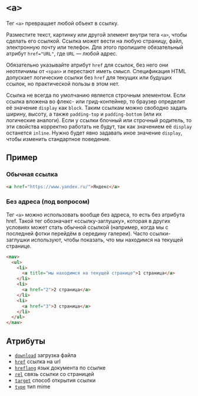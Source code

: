 # `<a>`

Тег `<a>` превращает любой объект в ссылку.

Разместите текст, картинку или другой элемент внутри тега `<a>`, чтобы сделать его ссылкой. Ссылка может вести на любую страницу, файл, электронную почту или телефон. Для этого пропишите обязательный атрибут `href="URL"`, где `URL` — любой адрес.

Обязательно указывайте атрибут `href` для ссылок, без него они неотличимы от `<span>` и перестают иметь смысл. Спецификация HTML допускает логические ссылки без `href` для текущих или будущих ссылок, но практической пользы в этом нет.

Ссылка не всегда по умолчанию является строчным элементом. Если ссылка вложена во флекс- или грид-контейнер, то браузер определит её значение `display` как `block`. Таким ссылкам можно свободно задать ширину, высоту, а также `padding-top` и `padding-bottom` (или их логические аналоги). Если у ссылки блочный или строчный родитель, то эти свойства корректно работать не будут, так как значением её `display` останется `inline`. Нужно будет явно задавать иное значение `display`, чтобы изменить стандартное поведение.

## Пример

### Обычная ссылка

```html
<a href="https://www.yandex.ru/">Яндекс</a>
```

### Без адреса (под вопросом)

Тег `<a>` можно использовать вообще без адреса, то есть без атрибута href. Такой тег обозначает «ссылку-заглушку», которая в других условиях может стать обычной ссылкой (например, когда мы с последней фотки перейдём в середину галереи). Часто ссылки-заглушки используют, чтобы показать, что мы находимся на текущей странице.

```html
<nav>
  <ul>
    <li>
      <a title="мы находимся на текущей странице">1 страница</a>
    </li>
    <li>
      <a href="2">2 страница</a>
    </li>
    <li>
      <a href="3">3 страница</a>
    </li>
  </ul>
</nav>
```

## Атрибуты

- [`download`](../Attrubutes/download.md) загрузка файла
- [`href`](../Attrubutes/href.md) ссылка на url
- [`hreflang`](../Attrubutes/hreflang.md) язык документа по ссылке
- [`rel`](<../Attrubutes/rel (а).md>) связь ссылки со страницей
- [`target`](<../Attrubutes/target (a).md>) способ открытия ссылки
- [`type`](<../Attrubutes/type (a).md>) тип mime
